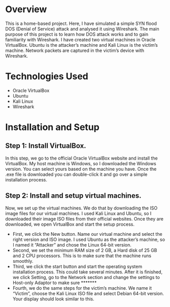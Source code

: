 # Overview
This is a home-based project. Here, I have simulated a simple SYN flood DOS (Denial of Service) attack and analysed it using Wireshark. The main purpose of this project is to learn how DOS attack works and to gain familiarity with Wireshark. I have created two virtual machines in Oracle VirtualBox. Ubuntu is the attacker’s machine and Kali Linux is the victim’s machine. Network packets are captured in the victim’s device with Wireshark.

# Technologies Used
* Oracle VirtualBox
* Ubuntu
* Kali Linux
* Wireshark
  
# Installation and Setup

## Step 1: Install VirtualBox.
In this step, we go to the official Oracle VirtualBox website and install the VirtualBox. My host machine is Windows, so I downloaded the Windows version. You can select yours based on the machine you have. Once the .exe file is downloaded you can double-click it and go over a simple installation process.

## Step 2: Install and setup virtual machines.
Now, we set up the virtual machines. We do that by downloading the ISO image files for our virtual machines. I used Kali Linux and Ubuntu, so I downloaded their image ISO files from their official websites. Once they are downloaded, we open VirtualBox and start the setup process.
* First, we click the New button. Name our virtual machine and select the right version and ISO image. I used Ubuntu as the attacker’s machine, so I named it “Attacker” and 
chose the Linux 64-bit version.
* Second, we set the minimum RAM size of 2 GB, a Hard disk of 25 GB and 2 CPU processors. This is to make sure that the machine runs smoothly.
* Third, we click the start button and start the operating system installation process. This could take several minutes. After it is finished, we click Setting, go to the Network section and change the settings to Host-only Adaptor to make sure *******
* Fourth, we do the same steps for the victim’s machine. We name it “Victim”, choose the Kali Linux ISO file and select Debian 64-bit version.
Your display should look similar to this.

